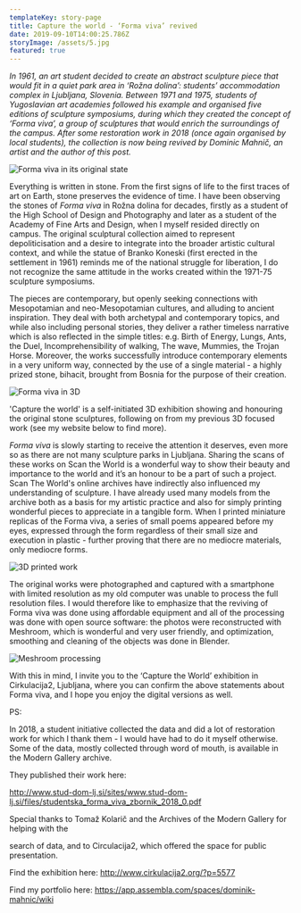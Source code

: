 ```yaml
---
templateKey: story-page
title: Capture the world - ‘Forma viva’ revived
date: 2019-09-10T14:00:25.786Z
storyImage: /assets/5.jpg
featured: true
---
```

_In 1961, an art student decided to create an abstract sculpture piece that would fit in a quiet park area in ‘Rožna dolina’: students’ accommodation complex in Ljubljana, Slovenia. Between 1971 and 1975, students of Yugoslavian art academies followed his example and organised five editions of sculpture symposiums, during which they created the concept of ‘Forma viva’, a group of sculptures that would enrich the surroundings of the campus. After some restoration work in 2018 (once again organised by local students), the collection is now being revived by Dominic Mahnič, an artist and the author of this post._ 

![](/assets/forma-viva.jpg "Forma viva in its original state")

Everything is written in stone. From the first signs of life to the first traces of art on Earth, stone preserves the evidence of time. I have been observing the stones of _Forma viva_ in Rožna dolina for decades, firstly as a student of the High School of Design and Photography and later as a student of the Academy of Fine Arts and Design, when I myself resided directly on campus. The original sculptural collection aimed to represent depoliticisation and a desire to integrate into the broader artistic cultural context, and while the statue of Branko Koneski (first erected in the settlement in 1961) reminds me of the national struggle for liberation, I do not recognize the same attitude in the works created within the 1971-75 sculpture symposiums.

The pieces are contemporary, but openly seeking connections with Mesopotamian and neo-Mesopotamian cultures, and alluding to ancient inspiration. They deal with both archetypal and contemporary topics, and while also including personal stories, they deliver a rather timeless narrative which is also reflected in the simple titles: e.g. Birth of Energy, Lungs, Ants, the Duel, Incomprehensibility of walking, The wave, Mummies, the Trojan Horse. Moreover, the works successfully introduce contemporary elements in a very uniform way, connected by the use of a single material - a highly prized stone, bihacit, brought from Bosnia for the purpose of their creation.

![](/assets/7.png "Forma viva in 3D")

'Capture the world' is a self-initiated 3D exhibition showing and honouring the original stone sculptures, following on from my previous 3D focused work (see my website below to find more).

_Forma viva_ is slowly starting to receive the attention it deserves, even more so as there are not many sculpture parks in Ljubljana. Sharing the scans of these works on Scan the World is a wonderful way to show their beauty and importance to the world and it’s an honour to be a part of such a project. 
Scan The World's online archives have indirectly also influenced my understanding of sculpture. I have already used many models from the archive both as a basis for my artistic practice and also for simply printing wonderful pieces to appreciate in a tangible form. When I printed miniature replicas of the Forma viva, a series of small poems appeared before my eyes, expressed through the form regardless of their small size and execution in plastic - further proving that there are no mediocre materials, only mediocre forms. 

![](/assets/banner.jpg "3D printed work")

The original works were photographed and captured with a smartphone with limited resolution as my old computer was unable to process the full resolution files. I would therefore like to emphasize that the reviving of Forma viva was done using affordable equipment and all of the processing was done with open source software: the photos were reconstructed with Meshroom, which is wonderful and very user friendly, and optimization, smoothing and cleaning of the objects was done in Blender.

![](/assets/2.png "Meshroom processing")

With this in mind, I invite you to the ‘Capture the World’ exhibition in Cirkulacija2, Ljubljana, where you can confirm the above statements about Forma viva, and I hope you enjoy the digital versions as well.

PS:

In 2018, a student initiative collected the data and did a lot of restoration work for which I thank them - I would have had to do it myself otherwise. Some of the data, mostly collected through word of mouth, is available in the Modern Gallery archive. 

They published their work here:

http://www.stud-dom-lj.si/sites/www.stud-dom-lj.si/files/studentska_forma_viva_zbornik_2018_0.pdf

Special thanks to Tomaž Kolarič and the Archives of the Modern Gallery for helping with the

search of data, and to Circulacija2, which offered the space for public presentation.

Find the exhibition here: http://www.cirkulacija2.org/?p=5577

Find my portfolio here: https://app.assembla.com/spaces/dominik-mahnic/wiki
